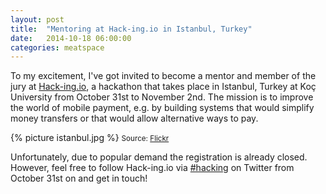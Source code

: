 ```yaml
---
layout: post
title:  "Mentoring at Hack-ing.io in Istanbul, Turkey"
date:   2014-10-18 06:00:00
categories: meatspace
---
```


To my excitement, I've got invited to become a mentor and member of the jury at [Hack-ing.io](http://hack-ing.io), a hackathon that takes place in Istanbul, Turkey at Koç University from October 31st to November 2nd. The mission is to improve the world of mobile payment, e.g. by building systems that would simplify money transfers or that would allow alternative ways to pay.

{% picture istanbul.jpg %}
<small>Source: [Flickr](http://www.flickr.com/photos/aigle_dore/8273661351)</small>

Unfortunately, due to popular demand the registration is already closed. However, feel free to follow Hack-ing.io via [#hacking](https://twitter.com/hashtag/hacking) on Twitter from October 31st on and get in touch!

